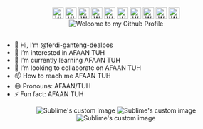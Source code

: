 <div align="center">
  <img src="https://i.postimg.cc/LXLjzS35/2223123-removebg-preview-1.png" 
       style="width: 25px; height: auto;" 
       alt="Welcome to my Github Profile" />
  <img src="https://i.postimg.cc/LXLjzS35/2223123-removebg-preview-1.png" 
       style="width: 25px; height: auto;" 
       alt="Welcome to my Github Profile" />
  <img src="https://i.postimg.cc/LXLjzS35/2223123-removebg-preview-1.png" 
       style="width: 25px; height: auto;" 
       alt="Welcome to my Github Profile" />
  <img src="https://i.postimg.cc/LXLjzS35/2223123-removebg-preview-1.png" 
       style="width: 25px; height: auto;" 
       alt="Welcome to my Github Profile" />
  <img src="https://i.postimg.cc/LXLjzS35/2223123-removebg-preview-1.png" 
       style="width: 25px; height: auto;" 
       alt="Welcome to my Github Profile" />
  <img src="https://i.postimg.cc/LXLjzS35/2223123-removebg-preview-1.png" 
       style="width: 25px; height: auto;" 
       alt="Welcome to my Github Profile" />
  <img src="https://i.postimg.cc/LXLjzS35/2223123-removebg-preview-1.png" 
       style="width: 25px; height: auto;" 
       alt="Welcome to my Github Profile" />
  <img src="https://i.postimg.cc/LXLjzS35/2223123-removebg-preview-1.png" 
       style="width: 25px; height: auto;" 
       alt="Welcome to my Github Profile" />
  <img src="https://i.postimg.cc/LXLjzS35/2223123-removebg-preview-1.png" 
       style="width: 25px; height: auto;" 
       alt="Welcome to my Github Profile" />
  <img src="https://i.postimg.cc/LXLjzS35/2223123-removebg-preview-1.png" 
       style="width: 25px; height: auto;" 
       alt="Welcome to my Github Profile" />
</div>

<div align="center">
  <img src="https://github.com/BrunnerLivio/brunnerlivio/blob/master/images/welcome.png?raw=true" style="max-width: 100%;" alt="Welcome to my Github Profile" />
  <br />
  <br />
</div>

- 👋 Hi, I’m @ferdi-ganteng-dealpos
- 👀 I’m interested in AFAAN TUH
- 🌱 I’m currently learning AFAAN TUH
- 💞️ I’m looking to collaborate on AFAAN TUH
- 📫 How to reach me AFAAN TUH
- 😄 Pronouns: AFAAN/TUH
- ⚡ Fun fact: AFAAN TUH

<p align="center">
  <img src="https://i.postimg.cc/Dw9n43j8/3dgifmaker02246.gif" alt="Sublime's custom image"/>
  <img src="https://i.postimg.cc/JhCC4c0X/3dgifmaker33391.gif" alt="Sublime's custom image"/>
  <img src="https://i.postimg.cc/FR9t0rjs/3dgifmaker51336.gif" alt="Sublime's custom image"/>
</p>


<!---
ferdi-ganteng-dealpos/ferdi-ganteng-dealpos is a ✨ special ✨ repository because its `README.md` (this file) appears on your GitHub profile.
You can click the Preview link to take a look at your changes.
--->
